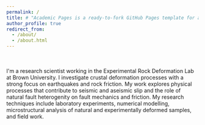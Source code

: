 ```yaml
---
permalink: /
title: # "Academic Pages is a ready-to-fork GitHub Pages template for academic personal websites"
author_profile: true
redirect_from: 
  - /about/
  - /about.html
---
```


<br><br>I'm a research scientist working in the Experimental Rock Deformation Lab at Brown University. I investigate crustal deformation processes with a strong focus on earthquakes and rock friction. My work explores physical processes that contribute to seismic and aseismic slip and the role of natural fault heterogenity on fault mechanics and friction. My research techniques include laboratory experiments, numerical modelling, microstructural analysis of natural and experimentally deformed samples, and field work.
